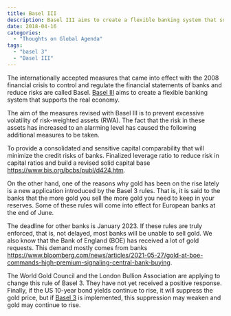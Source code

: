 ```yaml
---
title: Basel III
description: Basel III aims to create a flexible banking system that supports the real economy..
date: 2018-04-16
categories:
  - "Thoughts on Global Agenda"
tags:
  - "basel 3"
  - "Basel III"
---
```


The internationally accepted measures that came into effect with the 2008 financial crisis to control and regulate the financial statements of banks and reduce risks are called Basel. [Basel III](https://arzualvan.com/basel-iii-gold/) aims to create a flexible banking system that supports the real economy.

The aim of the measures revised with Basel III is to prevent excessive volatility of risk-weighted assets (RWA). The fact that the risk in these assets has increased to an alarming level has caused the following additional measures to be taken.

To provide a consolidated and sensitive capital comparability that will minimize the credit risks of banks. Finalized leverage ratio to reduce risk in capital ratios and build a revised solid capital base https://www.bis.org/bcbs/publ/d424.htm.

On the other hand, one of the reasons why gold has been on the rise lately is a new application introduced by the Basel 3 rules. That is, it is said to the banks that the more gold you sell the more gold you need to keep in your reserves. Some of these rules will come into effect for European banks at the end of June.

The deadline for other banks is January 2023. If these rules are truly enforced, that is, not delayed, most banks will be unable to sell gold. We also know that the Bank of England (BOE) has received a lot of gold requests. This demand mostly comes from banks https://www.bloomberg.com/news/articles/2021-05-27/gold-at-boe-commands-high-premium-signaling-central-bank-buying.

The World Gold Council and the London Bullion Association are applying to change this rule of Basel 3. They have not yet received a positive response. Finally, if the US 10-year bond yields continue to rise, it will suppress the gold price, but if [Basel 3](https://arzualvan.com/basel-iii-gold/) is implemented, this suppression may weaken and gold may continue to rise.
